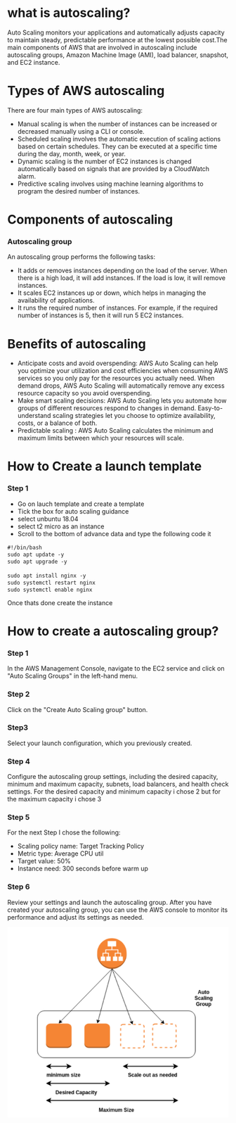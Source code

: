 # what is autoscaling?
Auto Scaling monitors your applications and automatically adjusts capacity to maintain steady, predictable performance at the lowest possible cost.The main components of AWS that are involved in autoscaling include autoscaling groups, Amazon Machine Image (AMI), load balancer, snapshot, and EC2 instance.

# Types of AWS autoscaling
There are four main types of AWS autoscaling:
- Manual scaling is when the number of instances can be increased or decreased manually using a CLI or console. 
- Scheduled scaling involves the automatic execution of scaling actions based on certain schedules. They can be executed at a specific time during the day, month, week, or year. 
- Dynamic scaling is the number of EC2 instances is changed automatically based on signals that are provided by a CloudWatch alarm. 
- Predictive scaling involves using machine learning algorithms to program the desired number of instances.

# Components of autoscaling

### Autoscaling group
An autoscaling group performs the following tasks:
- It adds or removes instances depending on the load of the server. When there is a high load, it will add instances. If the load is low, it will remove instances.
- It scales EC2 instances up or down, which helps in managing the availability of applications.
- It runs the required number of instances. For example, if the required number of instances is 5, then it will run 5 EC2 instances.

# Benefits of autoscaling
- Anticipate costs and avoid overspending: AWS Auto Scaling can help you optimize your utilization and cost efficiencies when consuming AWS services so you only pay for the resources you actually need. When demand drops, AWS Auto Scaling will automatically remove any excess resource capacity so you avoid overspending.
- Make smart scaling decisions: AWS Auto Scaling lets you automate how groups of different resources respond to changes in demand. Easy-to-understand scaling strategies let you choose to optimize availability, costs, or a balance of both.
- Predictable scaling : AWS Auto Scaling calculates the minimum and maximum limits between which your resources will scale. 

# How to Create a launch template

### Step 1 
- Go on lauch template and create a template 
- Tick the box for auto scaling guidance
- select unbuntu 18.04 
- select t2 micro as an instance
- Scroll to the bottom of advance data and type the following code it
```
#!/bin/bash
sudo apt update -y 
sudo apt upgrade -y

sudo apt install nginx -y 
sudo systemctl restart nginx
sudo systemctl enable nginx
```
Once thats done create the instance

# How to create a autoscaling group?

### Step 1
In the AWS Management Console, navigate to the EC2 service and click on "Auto Scaling Groups" in the left-hand menu.

### Step 2
Click on the "Create Auto Scaling group" button.

### Step3
Select your launch configuration, which you previously created.

### Step 4
Configure the autoscaling group settings, including the desired capacity, minimum and maximum capacity, subnets, load balancers, and health check settings.
For the desired capacity and minimum capacity i chose 2 but for the maximum capacity i chose 3

### Step 5
For the next Step I chose the following:

- Scaling policy name: Target Tracking Policy
- Metric type: Average CPU util
- Target value: 50%
- Instance need: 300 seconds before warm up

### Step 6
Review your settings and launch the autoscaling group.
After you have created your autoscaling group, you can use the AWS console to monitor its performance and adjust its settings as needed.

![](/pictures/Autoscaling.png)